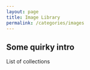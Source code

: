 ```yaml
---
layout: page
title: Image Library
permalink: /categories/images
---
```

## Some quirky intro 
List of collections
